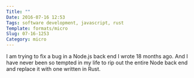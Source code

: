 ```yaml
---
Title: ""
Date: 2016-07-16 12:53
Tags: software development, javascript, rust
Template: formats/micro
Slug: 07-16-1253
Category: micro
---
```


I am trying to fix a bug in a Node.js back end I wrote 18 months ago. And I have never been so tempted in my life to rip out the entire Node back end and replace it with one written in Rust.
